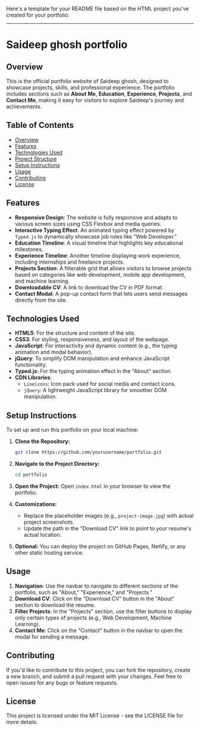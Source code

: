 Here's a template for your README file based on the HTML project you've created for your portfolio:

---

# Saideep ghosh portfolio

## Overview

This is the official portfolio website of Saideep ghosh, designed to showcase projects, skills, and professional experience. The portfolio includes sections such as **About Me**, **Education**, **Experience**, **Projects**, and **Contact Me**, making it easy for visitors to explore Saideep's journey and achievements.

## Table of Contents
- [Overview](#overview)
- [Features](#features)
- [Technologies Used](#technologies-used)
- [Project Structure](#project-structure)
- [Setup Instructions](#setup-instructions)
- [Usage](#usage)
- [Contributing](#contributing)
- [License](#license)

## Features

- **Responsive Design**: The website is fully responsive and adapts to various screen sizes using CSS Flexbox and media queries.
- **Interactive Typing Effect**: An animated typing effect powered by `Typed.js` to dynamically showcase job roles like "Web Developer."
- **Education Timeline**: A visual timeline that highlights key educational milestones.
- **Experience Timeline**: Another timeline displaying work experience, including internships and freelance projects.
- **Projects Section**: A filterable grid that allows visitors to browse projects based on categories like web development, mobile app development, and machine learning.
- **Downloadable CV**: A link to download the CV in PDF format.
- **Contact Modal**: A pop-up contact form that lets users send messages directly from the site.
  
## Technologies Used

- **HTML5**: For the structure and content of the site.
- **CSS3**: For styling, responsiveness, and layout of the webpage.
- **JavaScript**: For interactivity and dynamic content (e.g., the typing animation and modal behavior).
- **jQuery**: To simplify DOM manipulation and enhance JavaScript functionality.
- **Typed.js**: For the typing animation effect in the "About" section.
- **CDN Libraries**: 
  - `Lineicons`: Icon pack used for social media and contact icons.
  - `jQuery`: A lightweight JavaScript library for smoother DOM manipulation.


## Setup Instructions

To set up and run this portfolio on your local machine:

1. **Clone the Repository:**
   ```bash
   git clone https://github.com/yourusername/portfolio.git
   ```
   
2. **Navigate to the Project Directory:**
   ```bash
   cd portfolio
   ```

3. **Open the Project:**
   Open `index.html` in your browser to view the portfolio.
   
4. **Customizations:**
   - Replace the placeholder images (e.g., `project-image.jpg`) with actual project screenshots.
   - Update the path in the "Download CV" link to point to your resume's actual location.
   
5. **Optional:** You can deploy the project on GitHub Pages, Netlify, or any other static hosting service.

## Usage

1. **Navigation**: Use the navbar to navigate to different sections of the portfolio, such as "About," "Experience," and "Projects."
2. **Download CV**: Click on the "Download CV" button in the "About" section to download the resume.
3. **Filter Projects**: In the "Projects" section, use the filter buttons to display only certain types of projects (e.g., Web Development, Machine Learning).
4. **Contact Me**: Click on the "Contact" button in the navbar to open the modal for sending a message.

## Contributing

If you'd like to contribute to this project, you can fork the repository, create a new branch, and submit a pull request with your changes. Feel free to open issues for any bugs or feature requests.

## License

This project is licensed under the MIT License - see the LICENSE file for more details.
